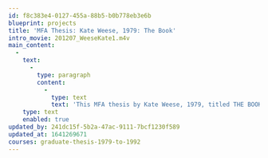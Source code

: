```yaml
---
id: f8c383e4-0127-455a-88b5-b0b778eb3e6b
blueprint: projects
title: 'MFA Thesis: Kate Weese, 1979: The Book'
intro_movie: 201207_WeeseKate1.m4v
main_content:
  -
    text:
      -
        type: paragraph
        content:
          -
            type: text
            text: 'This MFA thesis by Kate Weese, 1979, titled THE BOOK, explores the options to consider the book as an object to serve the user as an integral system experience for the content it communicates.'
    type: text
    enabled: true
updated_by: 241dc15f-5b2a-47ac-9111-7bcf1230f589
updated_at: 1641269671
courses: graduate-thesis-1979-to-1992
---
```

